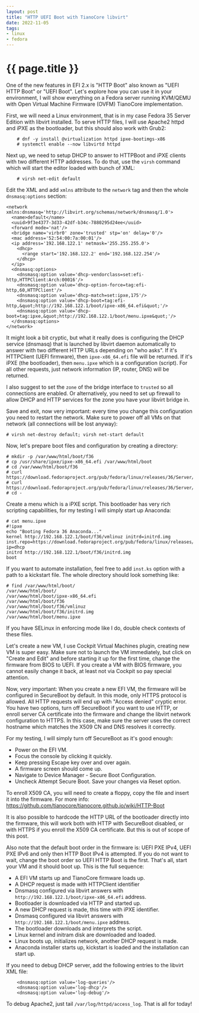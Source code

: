 ```yaml
---
layout: post
title: "HTTP UEFI Boot with TianoCore libvirt"
date: 2022-11-05
tags:
- linux
- fedora
---
```

{{ page.title }}
================

One of the new features in EFI 2.x is "HTTP Boot" also known as "UEFI HTTP
Boot" or "UEFI Boot". Let's explore how you can use it in your environment, I
will show everything on a Fedora server running KVM/QEMU with Open Virtual
Machine Firmware (OVFM) TianoCore implementation.

First, we will need a Linux environment, that is in my case Fedora 35 Server
Edition with libvirt installed. To serve HTTP files, I will use Apache2 httpd
and iPXE as the bootloader, but this should also work with Grub2:

        # dnf -y install @virtualization httpd ipxe-bootimgs-x86
        # systemctl enable --now libvirtd httpd

Next up, we need to setup DHCP to answer to HTTPBoot and iPXE clients with two
different HTTP addresses. To do that, use the `virsh` command which will start
the editor loaded with bunch of XML:

        # virsh net-edit default

Edit the XML and add `xmlns` attribute to the `network` tag and then the whole
`dnsmasq:options` section:

    <network xmlns:dnsmasq='http://libvirt.org/schemas/network/dnsmasq/1.0'>
      <name>default</name>
      <uuid>9f3e4377-3d33-42df-b34c-7880295d24ee</uuid>
      <forward mode='nat'/>
      <bridge name='virbr0' zone='trusted' stp='on' delay='0'/>
      <mac address='52:54:00:7a:00:01'/>
      <ip address='192.168.122.1' netmask='255.255.255.0'>
        <dhcp>
          <range start='192.168.122.2' end='192.168.122.254'/>
        </dhcp>
      </ip>
      <dnsmasq:options>
        <dnsmasq:option value='dhcp-vendorclass=set:efi-http,HTTPClient:Arch:00016'/>
        <dnsmasq:option value='dhcp-option-force=tag:efi-http,60,HTTPClient'/>
        <dnsmasq:option value='dhcp-match=set:ipxe,175'/>
        <dnsmasq:option value='dhcp-boot=tag:efi-http,&quot;http://192.168.122.1/boot/ipxe-x86_64.efi&quot;'/>
        <dnsmasq:option value='dhcp-boot=tag:ipxe,&quot;http://192.168.122.1/boot/menu.ipxe&quot;'/>
      </dnsmasq:options>
    </network>

It might look a bit cryptic, but what it really does is configuring the DHCP
service (dnsmasq) that is launched by libvirt daemon automatically to answer
with two different HTTP URLs depending on "who asks". If it's HTTPClient (UEFI
firmware), then `ipxe-x86_64.efi` file will be returned. If it's iPXE (the
bootloader), then `menu.ipxe` which is a configuration (script). For all other
requests, just network information (IP, router, DNS) will be returned.

I also suggest to set the `zone` of the bridge interface to `trusted` so all
connections are enabled. Or alternatively, you need to set up firewall to allow
DHCP and HTTP services for the zone you have your libvirt bridge in.

Save and exit, now very important: every time you change this configuration you
need to restart the network. Make sure to power off all VMs on that network
(all connections will be lost anyway):

    # virsh net-destroy default; virsh net-start default

Now, let's prepare boot files and configuration by creating a directory:

    # mkdir -p /var/www/html/boot/f36
    # cp /usr/share/ipxe/ipxe-x86_64.efi /var/www/html/boot
    # cd /var/www/html/boot/f36
    # curl https://download.fedoraproject.org/pub/fedora/linux/releases/36/Server/x86_64/os/images/pxeboot/vmlinuz
    # curl https://download.fedoraproject.org/pub/fedora/linux/releases/36/Server/x86_64/os/images/pxeboot/initrd.img
    # cd -

Create a menu which is a iPXE script. This bootloader has very rich scripting
capabilities, for my testing I will simply start up Anaconda:

    # cat menu.ipxe
    #!ipxe
    echo "Booting Fedora 36 Anaconda..."
    kernel http://192.168.122.1/boot/f36/vmlinuz initrd=initrd.img inst.repo=https://download.fedoraproject.org/pub/fedora/linux/releases/36/Server/x86_64/os/ ip=dhcp
    initrd http://192.168.122.1/boot/f36/initrd.img
    boot

If you want to automate installation, feel free to add `inst.ks` option with a
path to a kickstart file. The whole directory should look something like:

    # find /var/www/html/boot/
    /var/www/html/boot/
    /var/www/html/boot/ipxe-x86_64.efi
    /var/www/html/boot/f36
    /var/www/html/boot/f36/vmlinuz
    /var/www/html/boot/f36/initrd.img
    /var/www/html/boot/menu.ipxe

If you have SELinux in enforcing mode like I do, double check contexts of these files.

Let's create a new VM, I use Cockpit Virtual Machines plugin, creating new VM
is super easy. Make sure not to launch the VM immediately, but click on "Create
and Edit" and before starting it up for the first time, change the firmware
from BIOS to UEFI. If you create a VM with BIOS firmware, you cannot easily
change it back, at least not via Cockpit so pay special attention.

Now, very important: When you create a new EFI VM, the firmware will be
configured in SecureBoot by default. In this mode, only HTTPS protocol is
allowed. All HTTP requests will end up with "Access denied" cryptic error. You
have two options, turn off SecureBoot if you want to use HTTP, or enroll server
CA certificate into the firmware and change the libvirt network configuration
to HTTPS. In this case, make sure the server uses the correct hostname which
matches the X509 CN and DNS resolves it correctly.

For my testing, I will simply turn off SecureBoot as it's good enough:

* Power on the EFI VM.
* Focus the console by clicking it quickly.
* Keep pressing Escape key over and over again.
* A firmware screen should come up.
* Navigate to Device Manager - Secure Boot Configuration.
* Uncheck Attempt Secure Boot. Save your changes via Reset option.

To enroll X509 CA, you will need to create a floppy, copy the file and insert
it into the firmware. For more info:
https://github.com/tianocore/tianocore.github.io/wiki/HTTP-Boot

It is also possible to hardcode the HTTP URL of the bootloader directly into
the firmware, this will work both with HTTP with SecureBoot disabled, or with
HTTPS if you enroll the X509 CA certificate. But this is out of scope of this
post.

Also note that the default boot order in the firmware is: UEFI PXE IPv4, UEFI
PXE IPv6 and only then HTTP Boot IPv4 is attempted. If you do not want to wait,
change the boot order so UEFI HTTP Boot is the first. That's all, start your VM
and it should boot up.  This is the full sequence:

* A EFI VM starts up and TianoCore firmware loads up.
* A DHCP request is made with HTTPClient identifier
* Dnsmasq configured via libvirt answers with `http://192.168.122.1/boot/ipxe-x86_64.efi` address.
* Bootloader is downloaded via HTTP and started up.
* A new DHCP request is made, this time with iPXE identifier.
* Dnsmasq configured via libvirt answers with `http://192.168.122.1/boot/menu.ipxe` address.
* The bootloader downloads and interprets the script.
* Linux kernel and initram disk are downloaded and loaded.
* Linux boots up, initializes network, another DHCP request is made.
* Anaconda installer starts up, kickstart is loaded and the installation can start up.

If you need to debug DHCP server, add the following entries to the libvirt XML
file:

        <dnsmasq:option value='log-queries'/>
        <dnsmasq:option value='log-dhcp'/>
        <dnsmasq:option value='log-debug'/>

To debug Apache2, just tail `/var/log/httpd/access_log`. That is all for today!
